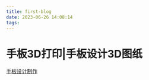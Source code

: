 ```yaml
---
title: first-blog
date: 2023-06-26 14:08:14
tags:
---
```


<!DOCTYPE html>
<html>
<head>
  <title>手板厂|深圳龙华民治手板厂|手板3D打印|手板设计3D图纸|手板快速成型SLA|手板CNC加工|深圳市万丰手板有限公司</title>
<meta name="Keywords" content="手板厂，深圳龙华民治手板厂，手板3D打印，手板设计3D图纸，手板快速成型SLA，手板CNC加工，香港手板，塑胶手板，五金手板，深圳市万丰手板有限公司"/>
<meta name="Description" content="深圳龙华万丰手板厂（公司）主要提供手板，手板厂，深圳龙华手板厂模型，深圳手板厂，CNC手板，3D打印手板，是设计和生产的专业手板厂，手板模型深圳龙华手板厂模型，CNC手板，3D打印手板，手板模型制作公司，价格最实惠，手板制作时间快质量保证，欢迎来图咨询报价，电话：13670088274。"/>
</head>
<body>
  <h1>手板3D打印|手板设计3D图纸</h1>
<a href="http://www.szwfhk.com/" title="手板设计制作"target="_blank">手板设计制作</a> 
  
</body>
</html>
